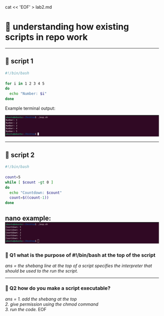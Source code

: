 cat << 'EOF' > lab2.md
# 🔧 understanding how existing scripts in repo work

---

## 🔧 script 1
```bash
#!/bin/bash

for i in 1 2 3 4 5
do
  echo "Number: $i"
done
```

Example terminal output:

![alt text](9.jpg)

---

## 🔧 script 2
```bash
#!/bin/bash

count=5
while [ $count -gt 0 ]
do
  echo "Countdown: $count"
  count=$((count-1))
done
```

nano example:
![alt text](10.jpg)
---

### 🔧 Q1 what is the purpose of #!/bin/bash at the top of the script

*ans = the shebang line at the top of a script specifies the interpreter 
that should be used to the run the script.*

---

### 🔧 Q2 how do you make a script executable?

*ans = 1. add the shebang at the top  
       2. give permission using the chmod command  
       3. run the code.*
EOF
